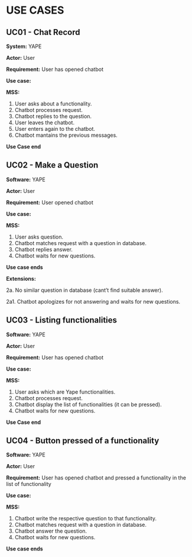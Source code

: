 # USE CASES

## UC01 - Chat Record

**System:** YAPE

**Actor:** User

**Requirement:** User has opened chatbot

**Use case:**


**MSS:**
1. User asks about a functionality.
2. Chatbot processes request.
3. Chatbot replies to the question.
4. User leaves the chatbot.
5. User enters again to the chatbot.
6. Chatbot mantains the previous messages.

**Use Case end**

## UC02 - Make a Question 

**Software:** YAPE

**Actor:** User

**Requirement:** User opened chatbot

**Use case:** 

**MSS:**
1. User asks question.
2. Chatbot matches request with a question in database.
3. Chatbot replies answer.
4. Chatbot waits for new questions.
    
**Use case ends**

**Extensions:**
    
2a. No similar question in database (cant’t find suitable answer).

2a1. Chatbot apologizes for not answering and waits for new questions.

## UC03 - Listing functionalities

**Software:** YAPE

**Actor:** User

**Requirement:** User has opened chatbot

**Use case:**


**MSS:**
1. User asks which are Yape functionalities.
2. Chatbot processes request.
3. Chatbot display the list of functionalities (it can be pressed).
4. Chatbot waits for new questions.

**Use Case end**

## UC04 - Button pressed of a functionality

**Software:** YAPE

**Actor:** User

**Requirement:** User has opened chatbot and pressed a functionality in the list of functionality

**Use case:**

**MSS:** 
1. Chatbot write the respective question to that functionality.
2. Chatbot matches request with a question in database.
3. Chatbot answer the question.
4. Chatbot waits for new questions.

**Use case ends**

